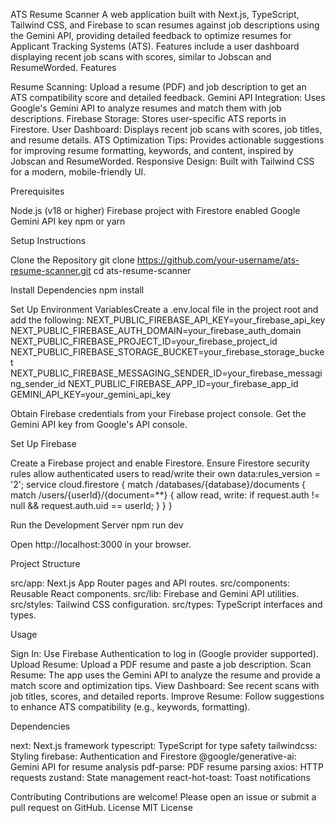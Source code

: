 ATS Resume Scanner
A web application built with Next.js, TypeScript, Tailwind CSS, and Firebase to scan resumes against job descriptions using the Gemini API, providing detailed feedback to optimize resumes for Applicant Tracking Systems (ATS). Features include a user dashboard displaying recent job scans with scores, similar to Jobscan and ResumeWorded.
Features

Resume Scanning: Upload a resume (PDF) and job description to get an ATS compatibility score and detailed feedback.
Gemini API Integration: Uses Google's Gemini API to analyze resumes and match them with job descriptions.
Firebase Storage: Stores user-specific ATS reports in Firestore.
User Dashboard: Displays recent job scans with scores, job titles, and resume details.
ATS Optimization Tips: Provides actionable suggestions for improving resume formatting, keywords, and content, inspired by Jobscan and ResumeWorded.
Responsive Design: Built with Tailwind CSS for a modern, mobile-friendly UI.

Prerequisites

Node.js (v18 or higher)
Firebase project with Firestore enabled
Google Gemini API key
npm or yarn

Setup Instructions

Clone the Repository
git clone https://github.com/your-username/ats-resume-scanner.git
cd ats-resume-scanner

Install Dependencies
npm install

Set Up Environment VariablesCreate a .env.local file in the project root and add the following:
NEXT_PUBLIC_FIREBASE_API_KEY=your_firebase_api_key
NEXT_PUBLIC_FIREBASE_AUTH_DOMAIN=your_firebase_auth_domain
NEXT_PUBLIC_FIREBASE_PROJECT_ID=your_firebase_project_id
NEXT_PUBLIC_FIREBASE_STORAGE_BUCKET=your_firebase_storage_bucket
NEXT_PUBLIC_FIREBASE_MESSAGING_SENDER_ID=your_firebase_messaging_sender_id
NEXT_PUBLIC_FIREBASE_APP_ID=your_firebase_app_id
GEMINI_API_KEY=your_gemini_api_key

Obtain Firebase credentials from your Firebase project console.
Get the Gemini API key from Google's API console.

Set Up Firebase

Create a Firebase project and enable Firestore.
Ensure Firestore security rules allow authenticated users to read/write their own data:rules_version = '2';
service cloud.firestore {
match /databases/{database}/documents {
match /users/{userId}/{document=\*\*} {
allow read, write: if request.auth != null && request.auth.uid == userId;
}
}
}

Run the Development Server
npm run dev

Open http://localhost:3000 in your browser.

Project Structure

src/app: Next.js App Router pages and API routes.
src/components: Reusable React components.
src/lib: Firebase and Gemini API utilities.
src/styles: Tailwind CSS configuration.
src/types: TypeScript interfaces and types.

Usage

Sign In: Use Firebase Authentication to log in (Google provider supported).
Upload Resume: Upload a PDF resume and paste a job description.
Scan Resume: The app uses the Gemini API to analyze the resume and provide a match score and optimization tips.
View Dashboard: See recent scans with job titles, scores, and detailed reports.
Improve Resume: Follow suggestions to enhance ATS compatibility (e.g., keywords, formatting).

Dependencies

next: Next.js framework
typescript: TypeScript for type safety
tailwindcss: Styling
firebase: Authentication and Firestore
@google/generative-ai: Gemini API for resume analysis
pdf-parse: PDF resume parsing
axios: HTTP requests
zustand: State management
react-hot-toast: Toast notifications

Contributing
Contributions are welcome! Please open an issue or submit a pull request on GitHub.
License
MIT License
